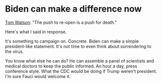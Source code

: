 # Biden can make a difference now
<a href="https://twitter.com/tomwatson/status/1248256035661524993">Tom Watson</a>: "The push to re-open is a push for death."

Here's what I said in response. 

It's something to campaign on. Concrete. Biden can make a simple president-like statement. It's not time to even think about surrendering to the virus.

You know what else he can do? He can assemble a panel of scientists and medical doctors to keep the public informed. An hour a day, press conference style. What the CDC would be doing if Trump weren't president. I'm sure Fauci would welcome it.

